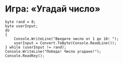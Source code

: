# Игра: &laquo;Угадай число&raquo;

    byte rand = 8;
    byte userInput;
    do
    {
        Console.WriteLine("Введите число от 1 до 10: ");
        userInput = Convert.ToByte(Console.ReadLine());
    } while (userInput != rand);
    Console.WriteLine("Победа! Число угадано!");
    Console.ReadKey();
